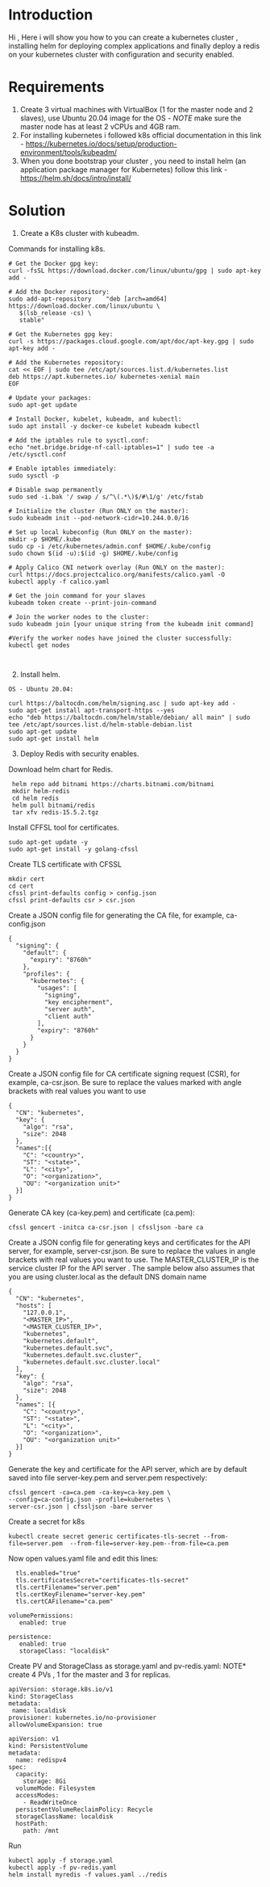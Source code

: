 # Introduction

Hi , Here i will show you how to you can create a kubernetes cluster , installing helm for deploying complex applications and finally deploy a redis on your kubernetes cluster with configuration and security enabled.


# Requirements

1. Create 3 virtual machines with VirtualBox (1 for the master node and 2 slaves), use Ubuntu 20.04 image for the OS - *NOTE* make sure the master node has at least 2 vCPUs and 4GB ram.
2. For installing kubernetes i followed k8s official documentation in this link - https://kubernetes.io/docs/setup/production-environment/tools/kubeadm/
3. When you done bootstrap your cluster , you need to install helm (an application package manager for Kubernetes) follow this link - https://helm.sh/docs/intro/install/


# Solution

1. Create a K8s cluster with kubeadm.


Commands for installing k8s.

```
# Get the Docker gpg key:
curl -fsSL https://download.docker.com/linux/ubuntu/gpg | sudo apt-key add -

# Add the Docker repository:
sudo add-apt-repository    "deb [arch=amd64] https://download.docker.com/linux/ubuntu \
   $(lsb_release -cs) \
   stable"

# Get the Kubernetes gpg key:
curl -s https://packages.cloud.google.com/apt/doc/apt-key.gpg | sudo apt-key add -

# Add the Kubernetes repository:
cat << EOF | sudo tee /etc/apt/sources.list.d/kubernetes.list
deb https://apt.kubernetes.io/ kubernetes-xenial main
EOF

# Update your packages:
sudo apt-get update

# Install Docker, kubelet, kubeadm, and kubectl:
sudo apt install -y docker-ce kubelet kubeadm kubectl

# Add the iptables rule to sysctl.conf:
echo "net.bridge.bridge-nf-call-iptables=1" | sudo tee -a /etc/sysctl.conf

# Enable iptables immediately:
sudo sysctl -p

# Disable swap permanently
sudo sed -i.bak '/ swap / s/^\(.*\)$/#\1/g' /etc/fstab

# Initialize the cluster (Run ONLY on the master):
sudo kubeadm init --pod-network-cidr=10.244.0.0/16

# Set up local kubeconfig (Run ONLY on the master):
mkdir -p $HOME/.kube
sudo cp -i /etc/kubernetes/admin.conf $HOME/.kube/config
sudo chown $(id -u):$(id -g) $HOME/.kube/config

# Apply Calico CNI network overlay (Run ONLY on the master):
curl https://docs.projectcalico.org/manifests/calico.yaml -O
kubectl apply -f calico.yaml

# Get the join command for your slaves
kubeadm token create --print-join-command 

# Join the worker nodes to the cluster:
sudo kubeadm join [your unique string from the kubeadm init command]

#Verify the worker nodes have joined the cluster successfully:
kubectl get nodes

  
```
2. Install helm.

```
OS - Ubuntu 20.04:

curl https://baltocdn.com/helm/signing.asc | sudo apt-key add -
sudo apt-get install apt-transport-https --yes
echo "deb https://baltocdn.com/helm/stable/debian/ all main" | sudo tee /etc/apt/sources.list.d/helm-stable-debian.list
sudo apt-get update
sudo apt-get install helm

```

3. Deploy Redis with security enables.

Download helm chart for Redis.

```
 helm repo add bitnami https://charts.bitnami.com/bitnami
 mkdir helm-redis
 cd helm redis
 helm pull bitnami/redis    
 tar xfv redis-15.5.2.tgz

```
Install CFFSL tool for certificates.

``` 
sudo apt-get update -y
sudo apt-get install -y golang-cfssl
```

Create TLS certificate with CFSSL

```
mkdir cert
cd cert
cfssl print-defaults config > config.json
cfssl print-defaults csr > csr.json
```
Create a JSON config file for generating the CA file, for example, ca-config.json
```
{
  "signing": {
    "default": {
      "expiry": "8760h"
    },
    "profiles": {
      "kubernetes": {
        "usages": [
          "signing",
          "key encipherment",
          "server auth",
          "client auth"
        ],
        "expiry": "8760h"
      }
    }
  }
}
```
Create a JSON config file for CA certificate signing request (CSR), for example, ca-csr.json. Be sure to replace the values marked with angle brackets with real values you want to use
```
{
  "CN": "kubernetes",
  "key": {
    "algo": "rsa",
    "size": 2048
  },
  "names":[{
    "C": "<country>",
    "ST": "<state>",
    "L": "<city>",
    "O": "<organization>",
    "OU": "<organization unit>"
  }]
}
```
Generate CA key (ca-key.pem) and certificate (ca.pem):
```
cfssl gencert -initca ca-csr.json | cfssljson -bare ca
```
Create a JSON config file for generating keys and certificates for the API server, for example, server-csr.json. Be sure to replace the values in angle brackets with real values you want to use. The MASTER_CLUSTER_IP is the service cluster IP for the API server . The sample below also assumes that you are using cluster.local as the default DNS domain name
```
{
  "CN": "kubernetes",
  "hosts": [
    "127.0.0.1",
    "<MASTER_IP>",
    "<MASTER_CLUSTER_IP>",
    "kubernetes",
    "kubernetes.default",
    "kubernetes.default.svc",
    "kubernetes.default.svc.cluster",
    "kubernetes.default.svc.cluster.local"
  ],
  "key": {
    "algo": "rsa",
    "size": 2048
  },
  "names": [{
    "C": "<country>",
    "ST": "<state>",
    "L": "<city>",
    "O": "<organization>",
    "OU": "<organization unit>"
  }]
}
```
Generate the key and certificate for the API server, which are by default saved into file server-key.pem and server.pem respectively:
```
cfssl gencert -ca=ca.pem -ca-key=ca-key.pem \
--config=ca-config.json -profile=kubernetes \
server-csr.json | cfssljson -bare server

```

Create a secret for k8s 
```
kubectl create secret generic certificates-tls-secret --from-file=server.pem  --from-file=server-key.pem--from-file=ca.pem 

```

Now open values.yaml file and edit this lines:
```
  tls.enabled="true"
  tls.certificatesSecret="certificates-tls-secret"
  tls.certFilename="server.pem"
  tls.certKeyFilename="server-key.pem"
  tls.certCAFilename="ca.pem"
```
```
volumePermissions:
   enabled: true
```

```
persistence:
   enabled: true
   storageClass: "localdisk"
```

Create PV and StorageClass as storage.yaml and pv-redis.yaml:
NOTE* create 4 PVs , 1 for the master and 3 for replicas.

```
apiVersion: storage.k8s.io/v1
kind: StorageClass 
metadata:
 name: localdisk
provisioner: kubernetes.io/no-provisioner 
allowVolumeExpansion: true

```
```
apiVersion: v1
kind: PersistentVolume
metadata:
  name: redispv4
spec:
  capacity:
    storage: 8Gi
  volumeMode: Filesystem
  accessModes:
    - ReadWriteOnce
  persistentVolumeReclaimPolicy: Recycle
  storageClassName: localdisk
  hostPath:
    path: /mnt

```
Run
```
kubectl apply -f storage.yaml 
kubectl apply -f pv-redis.yaml
helm install myredis -f values.yaml ../redis
```


